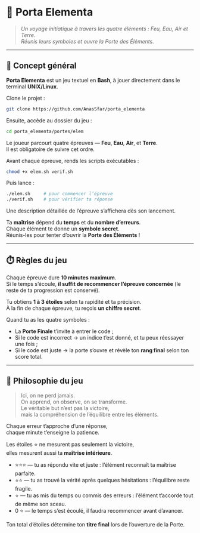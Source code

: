# 🌌 Porta Elementa
> *Un voyage initiatique à travers les quatre éléments : Feu, Eau, Air et Terre.*  
> *Réunis leurs symboles et ouvre la Porte des Éléments.*

---

## 🧭 Concept général

**Porta Elementa** est un jeu textuel en **Bash**, à jouer directement dans le terminal **UNIX/Linux**.  

Clone le projet :
```bash
git clone https://github.com/AnasSfar/porta_elementa
```

Ensuite, accède au dossier du jeu :
```bash
cd porta_elementa/portes/elem
```

Le joueur parcourt quatre épreuves — **Feu**, **Eau**, **Air**, et **Terre**.  
Il est obligatoire de suivre cet ordre.  

Avant chaque épreuve, rends les scripts exécutables :
```bash
chmod +x elem.sh verif.sh
```

Puis lance :
```bash
./elem.sh     # pour commencer l’épreuve
./verif.sh    # pour vérifier ta réponse
```

Une description détaillée de l’épreuve s’affichera dès son lancement.  

Ta **maîtrise** dépend du **temps** et du **nombre d’erreurs**.  
Chaque élément te donne un **symbole secret**.  
Réunis-les pour tenter d’ouvrir la **Porte des Éléments** !

---

## ⏱️ Règles du jeu

Chaque épreuve dure **10 minutes maximum**.  
Si le temps s’écoule, **il suffit de recommencer l’épreuve concernée** (le reste de ta progression est conservé).  

Tu obtiens **1 à 3 étoiles** selon ta rapidité et ta précision.  
À la fin de chaque épreuve, tu reçois **un chiffre secret**.  

Quand tu as les quatre symboles :
- La **Porte Finale** t’invite à entrer le code ;  
- Si le code est incorrect → un indice t’est donné, et tu peux réessayer une fois ;  
- Si le code est juste → la porte s’ouvre et révèle ton **rang final** selon ton score total.

---

## 🔮 Philosophie du jeu

> Ici, on ne perd jamais.  
> On apprend, on observe, on se transforme.  
> Le véritable but n’est pas la victoire,  
> mais la compréhension de l’équilibre entre les éléments.  

Chaque erreur t’approche d’une réponse,  
chaque minute t’enseigne la patience.  

Les étoiles ⭐ ne mesurent pas seulement la victoire,  
elles mesurent aussi ta **maîtrise intérieure**.

- ⭐⭐⭐ — tu as répondu vite et juste : l’élément reconnaît ta maîtrise parfaite.  
- ⭐⭐ — tu as trouvé la vérité après quelques hésitations : l’équilibre reste fragile.  
- ⭐ — tu as mis du temps ou commis des erreurs : l’élément t’accorde tout de même son sceau.  
- 0 ⭐ — le temps s’est écoulé, il faudra recommencer avant d’avancer.

Ton total d’étoiles détermine ton **titre final** lors de l’ouverture de la Porte.
